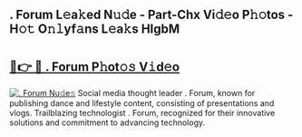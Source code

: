 ## . Forum L𝚎a𝚔ed N𝚞𝚍e - Part-Chx Vi𝚍𝚎o P𝚑𝚘tos - H𝚘𝚝 O𝚗𝚕yf𝚊ns L𝚎a𝚔s HIgbM

# <h2><a href="http://kf4e1ng.oniu.top/?m=.+Forum">🔗👉 🔴 . Forum P𝚑ot𝚘𝚜 V𝚒d𝚎o</a></h2>

[![. Forum Nu𝚍e𝚜](https://i.imgur.com/0qMVB7G.gif)](http://kf4e1ng.oniu.top/?m=.+Forum)
Social media thought leader . Forum, known for publishing dance and lifestyle content, consisting of presentations and vlogs. Trailblazing technologist . Forum, recognized for their innovative solutions and commitment to advancing technology.  
